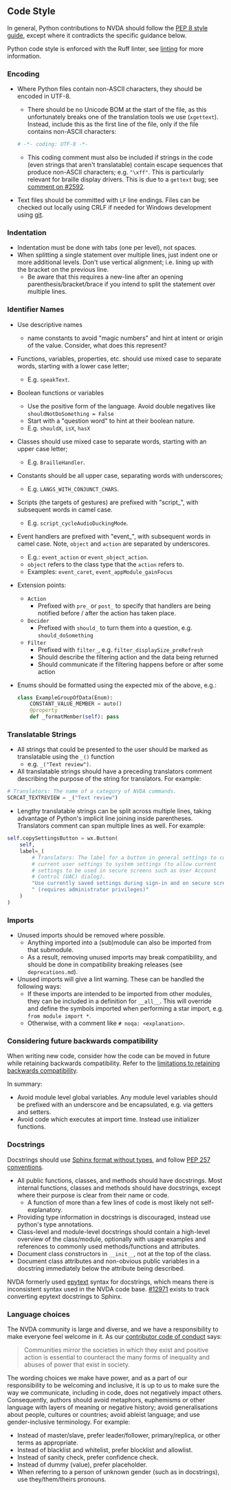 ## Code Style

In general, Python contributions to NVDA should follow the [PEP 8 style guide](https://peps.python.org/pep-0008/), except where it contradicts the specific guidance below.

Python code style is enforced with the Ruff linter, see [linting](../testing/automated.md#linting-your-changes) for more information.

### Encoding

* Where Python files contain non-ASCII characters, they should be encoded in UTF-8.
  * There should be no Unicode BOM at the start of the file, as this unfortunately breaks one of the translation tools we use (`xgettext`).
  Instead, include this as the first line of the file, only if the file contains non-ASCII characters:

  ```py
  # -*- coding: UTF-8 -*-
  ```

  * This coding comment must also be included if strings in the code (even strings that aren't translatable) contain escape sequences that produce non-ASCII characters; e.g. `"\xff"`.
    This is particularly relevant for braille display drivers.
    This is due to a `gettext` bug; see [comment on #2592](https://github.com/nvaccess/nvda/issues/2592#issuecomment-155299911).
* Text files should be committed with `LF` line endings.
Files can be checked out locally using CRLF if needed for Windows development using [git](https://git-scm.com/book/en/v2/Customizing-Git-Git-Configuration#_core_autocrlf).

### Indentation

* Indentation must be done with tabs (one per level), not spaces.
* When splitting a single statement over multiple lines, just indent one or more additional levels.
  Don't use vertical alignment; i.e. lining up with the bracket on the previous line.
  * Be aware that this requires a new-line after an opening parenthesis/bracket/brace if you intend
    to split the statement over multiple lines.

### Identifier Names

* Use descriptive names
  * name constants to avoid "magic numbers" and hint at intent or origin of the value.
    Consider, what does this represent?
* Functions, variables, properties, etc. should use mixed case to separate words, starting with a lower case letter;
  * E.g. `speakText`.
* Boolean functions or variables
  * Use the positive form of the language.
    Avoid double negatives like `shouldNotDoSomething = False`
  * Start with a "question word" to hint at their boolean nature.
  * E.g. `shouldX`, `isX`, `hasX`
* Classes should use mixed case to separate words, starting with an upper case letter;
  * E.g. `BrailleHandler`.
* Constants should be all upper case, separating words with underscores;
  * E.g. `LANGS_WITH_CONJUNCT_CHARS`.
* Scripts (the targets of gestures) are prefixed with "script_", with subsequent words in camel case.
  * E.g. `script_cycleAudioDuckingMode`.
* Event handlers are prefixed with "event_", with subsequent words in camel case.
  Note, `object` and `action` are separated by underscores.
  * E.g.: `event_action` or `event_object_action`.
  * `object` refers to the class type that the `action` refers to.
  * Examples: `event_caret`, `event_appModule_gainFocus`
* Extension points:
  * `Action`
    * Prefixed with `pre_` or `post_` to specify that handlers are being notified before / after the
      action has taken place.
  * `Decider`
    * Prefixed with `should_` to turn them into a question, e.g. `should_doSomething`
  * `Filter`
    * Prefixed with `filter_`, e.g. `filter_displaySize_preRefresh`
    * Should describe the filtering action and the data being returned
    * Should communicate if the filtering happens before or after some action
* Enums should be formatted using the expected mix of the above, e.g.:

  ```python
  class ExampleGroupOfData(Enum):
      CONSTANT_VALUE_MEMBER = auto()
      @property
      def _formatMember(self): pass
  ```

### Translatable Strings

* All strings that could be presented to the user should be marked as translatable using the `_()` function
  * e.g. `_("Text review")`.
* All translatable strings should have a preceding translators comment describing the purpose of the string for translators.
For example:

```py
# Translators: The name of a category of NVDA commands.
SCRCAT_TEXTREVIEW = _("Text review")
```

* Lengthy translatable strings can be split across multiple lines, taking advantage of Python's implicit line joining inside parentheses.
Translators comment can span multiple lines as well.
For example:

```py
self.copySettingsButton = wx.Button(
	self,
	label=_(
		# Translators: The label for a button in general settings to copy
		# current user settings to system settings (to allow current
		# settings to be used in secure screens such as User Account
		# Control (UAC) dialog).
		"Use currently saved settings during sign-in and on secure screens"
		" (requires administrator privileges)"
	)
)
```

### Imports

* Unused imports should be removed where possible.
  * Anything imported into a (sub)module can also be imported from that submodule.
  * As a result, removing unused imports may break compatibility, and should be done in compatibility breaking releases (see `deprecations.md`).
* Unused imports will give a lint warning.
  These can be handled the following ways:
  * If these imports are intended to be imported from other modules, they can be included in a definition for `__all__`.
  This will override and define the symbols imported when performing a star import, e.g. `from module import *`.
  * Otherwise, with a comment like `# noqa: <explanation>`.

### Considering future backwards compatibility

When writing new code, consider how the code can be moved in future while retaining backwards compatibility.
Refer to the [limitations to retaining backwards compatibility](./deprecations.md#limitations-to-retaining-backwards-compatibility).

In summary:

* Avoid module level global variables.
Any module level variables should be prefixed with an underscore and be encapsulated, e.g. via getters and setters.
* Avoid code which executes at import time.
Instead use initializer functions.

### Docstrings

Docstrings should use [Sphinx format without types](https://sphinx-rtd-tutorial.readthedocs.io/en/latest/docstrings.html), and follow [PEP 257 conventions](https://peps.python.org/pep-0257/).

* All public functions, classes, and methods should have docstrings.
  Most internal functions, classes and methods should have docstrings, except where their purpose is clear from their name or code.
  * A function of more than a few lines of code is most likely not self-explanatory.
* Providing type information in docstrings is discouraged, instead use python's type annotations.
* Class-level and module-level docstrings should contain a high-level overview of the class/module, optionally with usage examples and references to commonly used methods/functions and attributes.
* Document class constructors in `__init__`, not at the top of the class.
* Document class attributes and non-obvious public variables in a docstring immediately below the attribute being described.

NVDA formerly used [epytext](https://epydoc.sourceforge.net/manual-epytext.html) syntax for docstrings, which means there is inconsistent syntax used in the NVDA code base.
[#12971](https://github.com/nvaccess/nvda/issues/12971) exists to track converting epytext docstrings to Sphinx.

### Language choices

The NVDA community is large and diverse, and we have a responsibility to make everyone feel welcome in it.
As our [contributor code of conduct](../../CODE_OF_CONDUCT.md) says:

> Communities mirror the societies in which they exist and positive action is essential to counteract the many forms of inequality and abuses of power that exist in society.

The wording choices we make have power, and as a part of our responsibility to be welcoming and inclusive, it is up to us to make sure the way we communicate, including in code, does not negatively impact others.
Consequently, authors should avoid metaphors, euphemisms or other language with layers of meaning or negative history; avoid generalisations about people, cultures or countries; avoid ableist language; and use gender-inclusive terminology.
For example:

* Instead of master/slave, prefer leader/follower, primary/replica, or other terms as appropriate.
* Instead of blacklist and whitelist, prefer blocklist and allowlist.
* Instead of sanity check, prefer confidence check.
* Instead of dummy (value), prefer placeholder.
* When referring to a person of unknown gender (such as in docstrings), use they/them/theirs pronouns.
